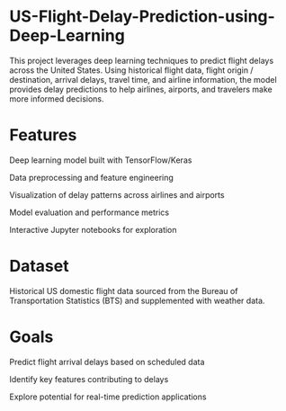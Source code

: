 # US-Flight-Delay-Prediction-using-Deep-Learning
This project leverages deep learning techniques to predict flight delays across the United States. Using historical flight data, flight origin / destination, arrival delays, travel time, and airline information, the model provides delay predictions to help airlines, airports, and travelers make more informed decisions.

# Features
Deep learning model built with TensorFlow/Keras

Data preprocessing and feature engineering

Visualization of delay patterns across airlines and airports

Model evaluation and performance metrics

Interactive Jupyter notebooks for exploration

# Dataset
Historical US domestic flight data sourced from the Bureau of Transportation Statistics (BTS) and supplemented with weather data.

 # Goals
Predict flight arrival delays based on scheduled data

Identify key features contributing to delays

Explore potential for real-time prediction applications

